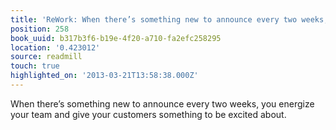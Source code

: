 ```yaml
---
title: 'ReWork: When there’s something new to announce every two weeks, you …'
position: 258
book_uuid: b317b3f6-b19e-4f20-a710-fa2efc258295
location: '0.423012'
source: readmill
touch: true
highlighted_on: '2013-03-21T13:58:38.000Z'
---
```


When there’s something new to announce every two weeks, you energize your team and give your customers something to be excited about.